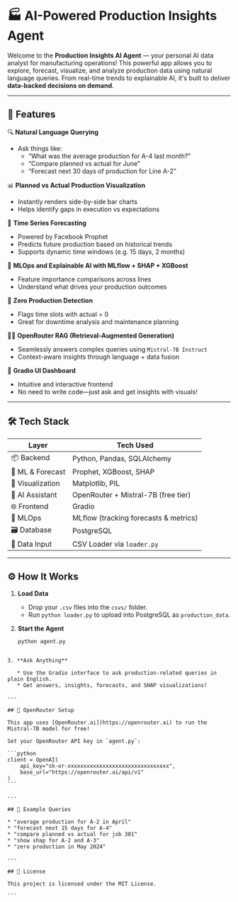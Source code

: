 
# 🏭 AI-Powered Production Insights Agent

Welcome to the **Production Insights AI Agent** — your personal AI data analyst for manufacturing operations! This powerful app allows you to explore, forecast, visualize, and analyze production data using natural language queries. From real-time trends to explainable AI, it's built to deliver **data-backed decisions on demand**.

---

## 🚀 Features

🔍 **Natural Language Querying**
- Ask things like:
  - “What was the average production for A-4 last month?”
  - “Compare planned vs actual for June”
  - “Forecast next 30 days of production for Line A-2”

📊 **Planned vs Actual Production Visualization**
- Instantly renders side-by-side bar charts
- Helps identify gaps in execution vs expectations

🔮 **Time Series Forecasting**
- Powered by Facebook Prophet
- Predicts future production based on historical trends
- Supports dynamic time windows (e.g. 15 days, 2 months)

🧠 **MLOps and Explainable AI with MLflow + SHAP + XGBoost**
- Feature importance comparisons across lines
- Understand what drives your production outcomes

🧼 **Zero Production Detection**
- Flags time slots with actual = 0
- Great for downtime analysis and maintenance planning

🧑‍💻 **OpenRouter RAG (Retrieval-Augmented Generation)**
- Seamlessly answers complex queries using `Mistral-7B Instruct`
- Context-aware insights through language + data fusion

🧬 **Gradio UI Dashboard**
- Intuitive and interactive frontend
- No need to write code—just ask and get insights with visuals!

---

## 🛠 Tech Stack

| Layer            | Tech Used                              |
|------------------|----------------------------------------|
| 📦 Backend       | Python, Pandas, SQLAlchemy              |
| 🔮 ML & Forecast | Prophet, XGBoost, SHAP                  |
| 🎨 Visualization | Matplotlib, PIL                         |
| 🤖 AI Assistant  | OpenRouter + Mistral-7B (free tier)     |
| 🌐 Frontend      | Gradio                                 |
| 🧠 MLOps         | MLflow (tracking forecasts & metrics)   |
| 🗃️ Database       | PostgreSQL                             |
| 📄 Data Input    | CSV Loader via `loader.py`              |

---

## ⚙️ How It Works

1. **Load Data**
   - Drop your `.csv` files into the `csvs/` folder.
   - Run `python loader.py` to upload into PostgreSQL as `production_data`.

2. **Start the Agent**
   ```bash
   python agent.py
````

3. **Ask Anything**

   * Use the Gradio interface to ask production-related queries in plain English.
   * Get answers, insights, forecasts, and SHAP visualizations!

---

## 🔐 OpenRouter Setup

This app uses [OpenRouter.ai](https://openrouter.ai) to run the Mistral-7B model for free!

Set your OpenRouter API key in `agent.py`:

```python
client = OpenAI(
    api_key="sk-or-xxxxxxxxxxxxxxxxxxxxxxxxxxxxxxxx",
    base_url="https://openrouter.ai/api/v1"
)
```

---

## 💬 Example Queries

* "average production for A-2 in April"
* "forecast next 15 days for A-4"
* "compare planned vs actual for job 301"
* "show shap for A-2 and A-3"
* "zero production in May 2024"

---

## 📜 License

This project is licensed under the MIT License.

```
